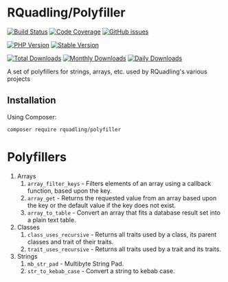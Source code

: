 # RQuadling/Polyfiller

[![Build Status](https://img.shields.io/travis/rquadling/polyfiller.svg?style=for-the-badge&logo=travis)](https://travis-ci.org/rquadling/polyfiller)
[![Code Coverage](https://img.shields.io/scrutinizer/coverage/g/rquadling/polyfiller.svg?style=for-the-badge&logo=scrutinizer)](https://scrutinizer-ci.com/g/rquadling/polyfiller/)
[![GitHub issues](https://img.shields.io/github/issues/rquadling/polyfiller.svg?style=for-the-badge&logo=github)](https://github.com/rquadling/polyfiller/issues)

[![PHP Version](https://img.shields.io/packagist/php-v/rquadling/polyfiller.svg?style=for-the-badge)](https://github.com/rquadling/polyfiller)
[![Stable Version](https://img.shields.io/packagist/v/rquadling/polyfiller.svg?style=for-the-badge&label=Latest)](https://packagist.org/packages/rquadling/polyfiller)

[![Total Downloads](https://img.shields.io/packagist/dt/rquadling/polyfiller.svg?style=for-the-badge&label=Total+downloads)](https://packagist.org/packages/rquadling/polyfiller)
[![Monthly Downloads](https://img.shields.io/packagist/dm/rquadling/polyfiller.svg?style=for-the-badge&label=Monthly+downloads)](https://packagist.org/packages/rquadling/polyfiller)
[![Daily Downloads](https://img.shields.io/packagist/dd/rquadling/polyfiller.svg?style=for-the-badge&label=Daily+downloads)](https://packagist.org/packages/rquadling/polyfiller)

A set of polyfillers for strings, arrays, etc. used by RQuadling's various projects

## Installation

Using Composer:

```sh
composer require rquadling/polyfiller
```

# Polyfillers
1. Arrays
    1. `array_filter_keys` - Filters elements of an array using a callback function, based upon the key.
    2. `array_get` - Returns the requested value from an array based upon the key or the default value if the key does not exist.
    3. `array_to_table` - Convert an array that fits a database result set into a plain text table.
2. Classes
    1. `class_uses_recursive` - Returns all traits used by a class, its parent classes and trait of their traits.
    2. `trait_uses_recursive` - Returns all traits used by a trait and its traits.
2. Strings
    1. `mb_str_pad` - Multibyte String Pad.
    2. `str_to_kebab_case` - Convert a string to kebab case.
